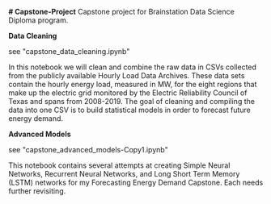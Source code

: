 **# Capstone-Project**
Capstone project for Brainstation Data Science Diploma program. 

**Data Cleaning**

see "capstone_data_cleaning.ipynb"

In this notebook we will clean and combine the raw data in CSVs collected from the publicly available Hourly Load Data Archives. These data sets contain the hourly energy load, measured in MW, for the eight regions that make up the electric grid monitored by the Electric Reliability Council of Texas and spans from 2008-2019. The goal of cleaning and compiling the data into one CSV is to build statistical models in order to forecast future energy demand.


**Advanced Models**

see "capstone_advanced_models-Copy1.ipynb"

This notebook contains several attempts at creating Simple Neural Networks, Recurrent Neural Networks, and Long Short Term Memory (LSTM) networks for my Forecasting Energy Demand Capstone. Each needs further revisiting.
